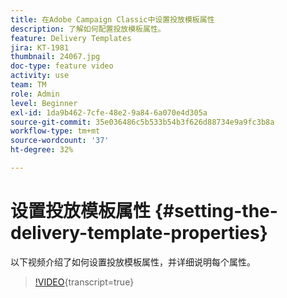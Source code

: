 ```yaml
---
title: 在Adobe Campaign Classic中设置投放模板属性
description: 了解如何配置投放模板属性。
feature: Delivery Templates
jira: KT-1981
thumbnail: 24067.jpg
doc-type: feature video
activity: use
team: TM
role: Admin
level: Beginner
exl-id: 1da9b462-7cfe-48e2-9a84-6a070e4d305a
source-git-commit: 35e036486c5b533b54b3f626d88734e9a9fc3b8a
workflow-type: tm+mt
source-wordcount: '37'
ht-degree: 32%

---
```


# 设置投放模板属性 {#setting-the-delivery-template-properties}

以下视频介绍了如何设置投放模板属性，并详细说明每个属性。

>[!VIDEO](https://video.tv.adobe.com/v/24067?quality=12&learn=on){transcript=true}

